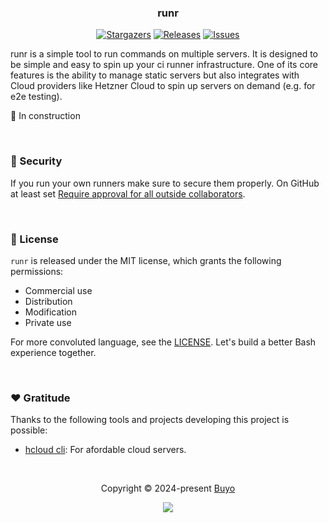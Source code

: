 <h3 align="center">
	runr
</h3>

<p align="center">
	<a href="https://github.com/buyoio/runr/stargazers">
		<img alt="Stargazers" src="https://img.shields.io/github/stars/arg-sh/argsh?style=for-the-badge&logo=starship&color=C9CBFF&logoColor=D9E0EE&labelColor=302D41"></a>
	<a href="https://github.com/buyoio/runr/releases/latest">
		<img alt="Releases" src="https://img.shields.io/github/release/arg-sh/argsh.svg?style=for-the-badge&logo=github&color=F2CDCD&logoColor=D9E0EE&labelColor=302D41"/></a>
	<a href="https://github.com/buyoio/runr/issues">
		<img alt="Issues" src="https://img.shields.io/github/issues/arg-sh/argsh?style=for-the-badge&logo=gitbook&color=B5E8E0&logoColor=D9E0EE&labelColor=302D41"></a>
</p>

runr is a simple tool to run commands on multiple servers. It is designed to be simple and easy to spin up your ci runner infrastructure. One of its core features is the ability to manage static servers but also integrates with Cloud providers like Hetzner Cloud to spin up servers on demand (e.g. for e2e testing). 

🚧 In construction

&nbsp;

### 🚨 Security

If you run your own runners make sure to secure them properly. On GitHub at least set [Require approval for all outside collaborators](https://github.blog/2021-04-22-github-actions-update-helping-maintainers-combat-bad-actors/).

&nbsp;

### 📜 License

`runr` is released under the MIT license, which grants the following permissions:

- Commercial use
- Distribution
- Modification
- Private use

For more convoluted language, see the [LICENSE](https://github.com/buyoio/runr/blob/main/LICENSE). Let's build a better Bash experience together.

&nbsp;

### ❤️ Gratitude

Thanks to the following tools and projects developing this project is possible:

- [hcloud cli](https://github.com/hetznercloud/cli): For afordable cloud servers.

&nbsp;

<p align="center">Copyright &copy; 2024-present <a href="https://github.com/buyoio" target="_blank">Buyo</a>
<p align="center"><a href="https://github.com/buyio/runr/blob/main/LICENSE"><img src="https://img.shields.io/static/v1.svg?style=for-the-badge&label=License&message=MIT&logoColor=d9e0ee&colorA=302d41&colorB=b7bdf8"/></a></p>
